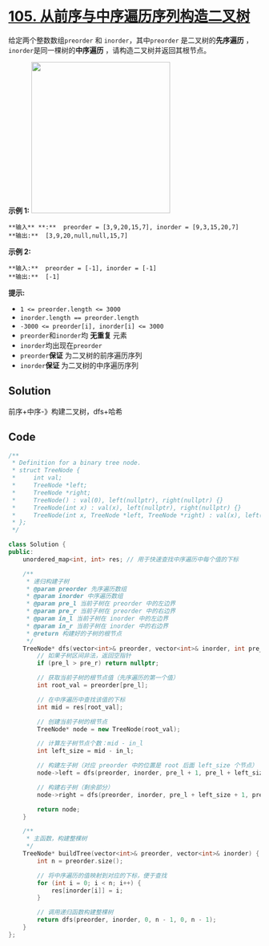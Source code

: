 # [105. 从前序与中序遍历序列构造二叉树](https://leetcode.cn/problems/construct-binary-tree-from-preorder-and-inorder-traversal/description/?envType=study-plan-v2&envId=top-100-liked)

给定两个整数数组`preorder` 和 `inorder`，其中`preorder` 是二叉树的**先序遍历** ， `inorder`是同一棵树的**中序遍历** ，请构造二叉树并返回其根节点。

**示例 1:** 
<img alt="" src="https://gitee.com/baishuaishuai/saveimg/raw/master/202508061606000.jpg" style="height: 302px; width: 277px;">

```
**输入** **:**  preorder = [3,9,20,15,7], inorder = [9,3,15,20,7]
**输出:**  [3,9,20,null,null,15,7]
```

**示例 2:** 

```
**输入:**  preorder = [-1], inorder = [-1]
**输出:**  [-1]
```

**提示:** 

- `1 <= preorder.length <= 3000`
- `inorder.length == preorder.length`
- `-3000 <= preorder[i], inorder[i] <= 3000`
- `preorder`和`inorder`均 **无重复**  元素
- `inorder`均出现在`preorder`
- `preorder`**保证**  为二叉树的前序遍历序列
- `inorder`**保证**  为二叉树的中序遍历序列

## Solution

前序+中序-》构建二叉树，dfs+哈希

## Code

```c++
/**
 * Definition for a binary tree node.
 * struct TreeNode {
 *     int val;
 *     TreeNode *left;
 *     TreeNode *right;
 *     TreeNode() : val(0), left(nullptr), right(nullptr) {}
 *     TreeNode(int x) : val(x), left(nullptr), right(nullptr) {}
 *     TreeNode(int x, TreeNode *left, TreeNode *right) : val(x), left(left), right(right) {}
 * };
 */

class Solution {
public:
    unordered_map<int, int> res; // 用于快速查找中序遍历中每个值的下标

    /**
     * 递归构建子树
     * @param preorder 先序遍历数组
     * @param inorder 中序遍历数组
     * @param pre_l 当前子树在 preorder 中的左边界
     * @param pre_r 当前子树在 preorder 中的右边界
     * @param in_l 当前子树在 inorder 中的左边界
     * @param in_r 当前子树在 inorder 中的右边界
     * @return 构建好的子树的根节点
     */
    TreeNode* dfs(vector<int>& preorder, vector<int>& inorder, int pre_l, int pre_r, int in_l, int in_r) {
        // 如果子树区间非法，返回空指针
        if (pre_l > pre_r) return nullptr;

        // 获取当前子树的根节点值（先序遍历的第一个值）
        int root_val = preorder[pre_l];

        // 在中序遍历中查找该值的下标
        int mid = res[root_val];

        // 创建当前子树的根节点
        TreeNode* node = new TreeNode(root_val);

        // 计算左子树节点个数：mid - in_l
        int left_size = mid - in_l;

        // 构建左子树（对应 preorder 中的位置是 root 后面 left_size 个节点）
        node->left = dfs(preorder, inorder, pre_l + 1, pre_l + left_size, in_l, mid - 1);

        // 构建右子树（剩余部分）
        node->right = dfs(preorder, inorder, pre_l + left_size + 1, pre_r, mid + 1, in_r);

        return node;
    }

    /**
     * 主函数，构建整棵树
     */
    TreeNode* buildTree(vector<int>& preorder, vector<int>& inorder) {
        int n = preorder.size();

        // 将中序遍历的值映射到对应的下标，便于查找
        for (int i = 0; i < n; i++) {
            res[inorder[i]] = i;
        }

        // 调用递归函数构建整棵树
        return dfs(preorder, inorder, 0, n - 1, 0, n - 1);
    }
};

```

